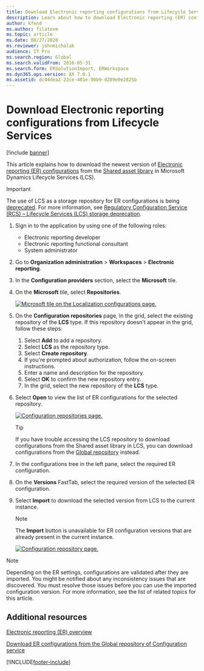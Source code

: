 ```yaml
---
title: Download Electronic reporting configurations from Lifecycle Services
description: Learn about how to download Electronic reporting (ER) configurations from Microsoft Dynamics Lifecycle Services (LCS).
author: kfend
ms.author: filatovm
ms.topic: article
ms.date: 08/27/2020
ms.reviewer: johnmichalak
audience: IT Pro
ms.search.region: Global
ms.search.validFrom: 2016-05-31
ms.search.form: ERSolutionImport, ERWorkspace
ms.dyn365.ops.version: AX 7.0.1
ms.assetid: dc44dea2-22ce-401e-98b9-d289e0e2825b
---
```


# Download Electronic reporting configurations from Lifecycle Services

[!include [banner](../includes/banner.md)]

This article explains how to download the newest version of [Electronic reporting (ER) configurations](general-electronic-reporting.md#Configuration) from the [Shared asset library](../lifecycle-services/asset-library.md) in Microsoft Dynamics Lifecycle Services (LCS).

> [!IMPORTANT]
> The use of LCS as a storage repository for ER configurations is being [deprecated](../../../finance/get-started/removed-deprecated-features-finance.md#features-removed-or-deprecated-in-the-finance-10017-release). For more information, see [Regulatory Configuration Service (RCS) – Lifecycle Services (LCS) storage deprecation](../../../finance/localizations/rcs-lcs-repo-dep-faq.md).

1. Sign in to the application by using one of the following roles:

    - Electronic reporting developer
    - Electronic reporting functional consultant
    - System administrator

2. Go to **Organization administration** &gt; **Workspaces** &gt; **Electronic reporting**.
3. In the **Configuration providers** section, select the **Microsoft** tile.
4. On the **Microsoft** tile, select **Repositories**.

    [![Microsoft tile on the Localization configurations page.](./media/update-er-from-lcs-for-ms-open-ms-repositories-list.png)](./media/update-er-from-lcs-for-ms-open-ms-repositories-list.png)

5. On the **Configuration repositories** page, in the grid, select the existing repository of the **LCS** type. If this repository doesn't appear in the grid, follow these steps:

    1. Select **Add** to add a repository.
    2. Select **LCS** as the repository type.
    3. Select **Create repository**.
    4. If you're prompted about authorization, follow the on-screen instructions.
    5. Enter a name and description for the repository.
    6. Select **OK** to confirm the new repository entry.
    7. In the grid, select the new repository of the **LCS** type.

6. Select **Open** to view the list of ER configurations for the selected repository.

    [![Configuration repositories page.](./media/update-er-from-lcs-for-ms-make-lcs-repository.png)](./media/update-er-from-lcs-for-ms-make-lcs-repository.png)

    > [!TIP]
    > If you have trouble accessing the LCS repository to download configurations from the Shared asset library in LCS, you can download configurations from the [Global repository](er-download-configurations-global-repo.md) instead.

7. In the configurations tree in the left pane, select the required ER configuration.
8. On the **Versions** FastTab, select the required version of the selected ER configuration.
9. Select **Import** to download the selected version from LCS to the current instance.

    > [!NOTE]
    > The **Import** button is unavailable for ER configuration versions that are already present in the current instance.

    [![Configuration repository page.](./media/update-er-from-lcs-for-ms-download-configuration.png)](./media/update-er-from-lcs-for-ms-download-configuration.png)

> [!NOTE]
> Depending on the ER settings, configurations are validated after they are imported. You might be notified about any inconsistency issues that are discovered. You must resolve those issues before you can use the imported configuration version. For more information, see the list of related topics for this article.

## Additional resources

[Electronic reporting (ER) overview](general-electronic-reporting.md)

[Download ER configurations from the Global repository of Configuration service](er-download-configurations-global-repo.md)


[!INCLUDE[footer-include](../../../includes/footer-banner.md)]
